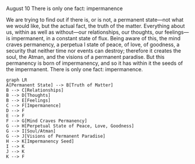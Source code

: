 August 10
There is only one fact: impermanence

We are trying to find out if there is, or is not, a permanent state—not what we would like, but the actual fact, the truth of the matter. Everything about us, within as well as without—our relationships, our thoughts, our feelings—is impermanent, in a constant state of flux. Being aware of this, the mind craves permanency, a perpetua l state of peace, of love, of goodness, a security that neither time nor events can destroy; therefore it creates the soul, the Atman, and the visions of a permanent paradise. But this permanency is born of impermanency, and so it has within it the seeds of the impermanent. There is only one fact: impermanence.

```mermaid
graph LR
A[Permanent State] --> B[Truth of Matter]
B --> C[Relationships]
B --> D[Thoughts]
B --> E[Feelings]
C --> F[Impermanence]
D --> F
E --> F
F --> G[Mind Craves Permanency]
G --> H[Perpetual State of Peace, Love, Goodness]
G --> I[Soul/Atman]
G --> J[Visions of Permanent Paradise]
H --> K[Impermanency Seed]
I --> K
J --> K
K --> F
```